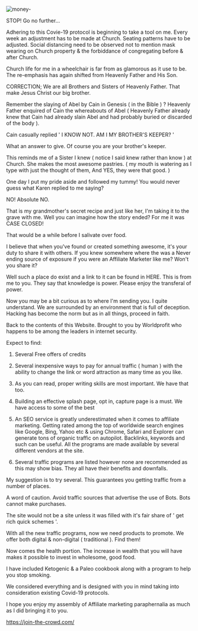 ![money-](https://user-images.githubusercontent.com/93150564/138763920-6b3649c4-3ea1-4813-9423-713696f9fdfe.jpg)

STOP! Go no further...



Adhering to this Covie-19 protocol is beginning to take a tool on me. Every week an adjustment has to be made at Church. Seating patterns have to be adjusted. Social distancing need to be observed not to mention mask wearing on Church property & the forbiddance of congregating before & after Church.



Church life for me in a wheelchair is far from as glamorous as it use to be. The re-emphasis has again shifted from Heavenly Father and His Son. 



CORRECTION; We are all Brothers and Sisters of Heavenly Father. That make Jesus Christ our big brother.



Remember the slaying of Abel by Cain in Genesis ( in the Bible ) ? Heavenly Father enquired of Cain the whereabouts of Abel ( Heavenly Father already knew that Cain had already slain Abel and had probably buried or discarded of  the body ).



Cain casually replied ' I KNOW NOT. AM I MY BROTHER'S KEEPER? '



What an answer to give. Of course you are your brother's keeper.



This reminds me of a Sister I knew ( notice I said knew rather than know ) at Church. She makes the most awesome pastries. ( my mouth is watering as I type with just the thought of them, And YES, they were that good. )



One day I put my pride aside and followed my tummy! You would never guess what Karen replied to me saying?



NO! Absolute NO.



That is my grandmother's secret recipe and just like her, I'm taking it to the grave with me. Well you can imagine how the story ended? For me it was CASE CLOSED!



That would be a while before I salivate over food. 



I believe that when you've found or created something awesome, it's your duty to share it with others. If you knew somewhere where the was a Never ending source of exposure if you were an Affiliate Marketer like me? Won't you share it?



Well such a place do exist and a link to it can be found in HERE. This is from me to you. They say that knowledge is power. Please enjoy the transferal of power.



Now you may be a bit curious as to where I'm sending you. I quite understand. We are surrounded by an environment that is full of deception. Hacking has become the norm but as in all things, proceed in faith.



Back to the contents of this Website. Brought to you by Worldprofit who happens to be among the leaders in internet security.



Expect to find: 



1) Several Free offers of credits 



2) Several inexpensive ways to pay for annual traffic ( human ) with the ability to change the link or word attraction as many time as you like.



3) As you can read, proper writing skills are most important. We have that too.



4) Building an effective splash page, opt in, capture page is a must. We have access to some of the best



5) An SEO service is greatly underestimated when it comes to affiliate marketing. Getting rated among the top of worldwide search engines like Google, Bing, Yahoo etc & using Chrome, Safari and Explorer can generate tons of organic traffic on autopilot. Backlinks, keywords and such can be useful. All the programs are made available by several different vendors at the site.



6) Several traffic programs are listed however none are recommended as this may show bias. They all have their benefits and downfalls.



My suggestion is to try several. This guarantees you getting traffic from a number of places.



A word of caution. Avoid traffic sources that advertise the use of Bots. Bots cannot make purchases.



The site would not be a site unless it was filled with it's  fair share of ' get rich quick schemes '.



With all the new traffic programs, now we need products to promote. We offer both digital & non-digital ( traditional ). Find them!



Now comes the health portion. The increase in wealth that you will have makes it possible to invest in wholesome, good food.



I have included Ketogenic & a Paleo cookbook along with a program to help you stop smoking.



We considered everything and is designed with you in mind taking into consideration existing Covid-19 protocols.



I hope you enjoy my assembly of Affiliate marketing paraphernalia as much as I did bringing it to you.


https://join-the-crowd.com/

